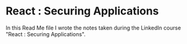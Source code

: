 # React : Securing Applications 

In this Read Me file I wrote the notes taken during the LinkedIn course "React : Securing Applications". 
